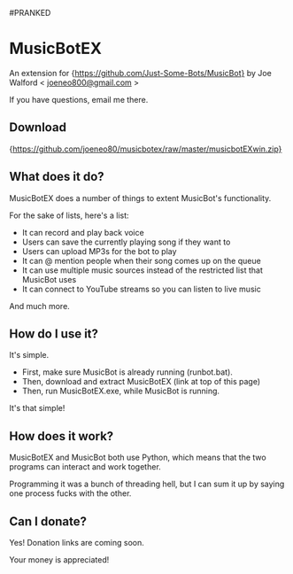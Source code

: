 #PRANKED

# MusicBotEX
An extension for {https://github.com/Just-Some-Bots/MusicBot} by Joe Walford < joeneo800@gmail.com >

If you have questions, email me there.

## Download

{https://github.com/joeneo80/musicbotex/raw/master/musicbotEXwin.zip}

## What does it do?

MusicBotEX does a number of things to extent MusicBot's functionality.

For the sake of lists, here's a list:

- It can record and play back voice
- Users can save the currently playing song if they want to
- Users can upload MP3s for the bot to play
- It can @ mention people when their song comes up on the queue
- It can use multiple music sources instead of the restricted list that MusicBot uses
- It can connect to YouTube streams so you can listen to live music

And much more.

## How do I use it?

It's simple.

* First, make sure MusicBot is already running (runbot.bat).
* Then, download and extract MusicBotEX (link at top of this page)
* Then, run MusicBotEX.exe, while MusicBot is running.

It's that simple!

## How does it work?

MusicBotEX and MusicBot both use Python, which means that the two programs can interact and work together.

Programming it was a bunch of threading hell, but I can sum it up by saying one process fucks with the other.

## Can I donate?

Yes! Donation links are coming soon.

Your money is appreciated!
